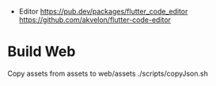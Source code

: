 - Editor
  https://pub.dev/packages/flutter_code_editor
  https://github.com/akvelon/flutter-code-editor

# Build Web

Copy assets from assets to web/assets
./scripts/copyJson.sh
